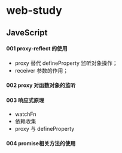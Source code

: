 # web-study

## JaveScript

#### 001 proxy-reflect 的使用

- proxy 替代 defineProperty 监听对象操作；
- receiver 参数的作用；



#### 002 proxy 对函数对象的监听



#### 003 响应式原理

- watchFn
- 依赖收集
- proxy 与 defineProperty



#### 004 promise相关方法的使用
